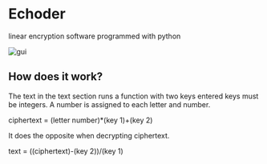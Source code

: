 # Echoder
linear encryption software programmed with python

![gui](https://github.com/emre44orhan/Echoder/blob/main/images/gui_v3.png)

## How does it work?

The text in the text section runs a function with two keys entered keys must be integers.
A number is assigned to each letter and number.

ciphertext = (letter number)*(key 1)+(key 2)

It does the opposite when decrypting ciphertext.

text = ((ciphertext)-(key 2))/(key 1)
